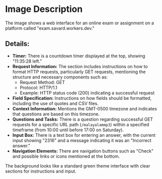 # Image Description

The image shows a web interface for an online exam or assignment on a platform called "exam.savard.workers.dev." 

## Details:

- **Timer:** There is a countdown timer displayed at the top, showing "11:35:28 left."
- **Request Information:** The section includes instructions on how to format HTTP requests, particularly GET requests, mentioning the structure and necessary components such as:
  - Request Method: GET
  - Protocol: HTTP/1.1
  - Example: HTTP status code (200) indicating a successful request
- **Field Specification:** Instructions on how fields should be formatted, including the use of quotes and CSV files.
- **Context Information:** Mentions the GMT-0500 timezone and indicates that questions are based on this timezone.
- **Questions and Tasks:** There is a question regarding successful GET requests for a specific URL path (`/malayalammp3`) within a specified timeframe (from 10:00 until before 17:00 on Saturday).
- **Input Box:** There is a text box for entering an answer, with the current input showing "2316" and a message indicating it was an "Incorrect answer."
- **Navigation Elements:** There are navigation buttons such as "Check" and possible links or icons mentioned at the bottom.

The background looks like a standard green theme interface with clear sections for instructions and input.